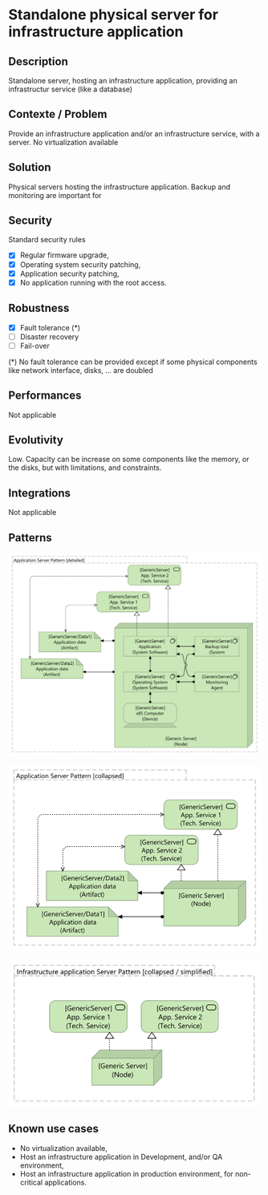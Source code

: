 # Standalone physical server for infrastructure application

## Description
Standalone server, hosting an infrastructure application, providing an infrastructur service (like a database)

## Contexte / Problem
Provide an infrastructure application and/or an infrastructure service, with a server. No virtualization available

## Solution
Physical servers hosting the infrastructure application. Backup and monitoring are important for

## Security

Standard security rules

* [x] Regular firmware upgrade,
* [x] Operating system security patching,
* [x] Application security patching,
* [x] No application running with the root access.

## Robustness

* [x] Fault tolerance (*)
* [ ] Disaster recovery
* [ ] Fail-over

(*) No fault tolerance can be provided except if some physical components like network interface, disks, ... are doubled

## Performances

Not applicable

## Evolutivity

Low. Capacity can be increase on some components like the memory, or the disks, but with limitations, and constraints.

## Integrations

Not applicable

## Patterns

![Detailed view](detailed_view.svg "Detailed view")

![Collapsed view](collapsed_view.svg "Collapsed view")

![Collapsed / simplified view](collapsed_simplified_view.svg "Collapsed / simplified view")

## Known use cases

* No virtualization available,
* Host an infrastructure application in Development, and/or QA environment, 
* Host an infrastructure application in production environment, for non-critical applications.
